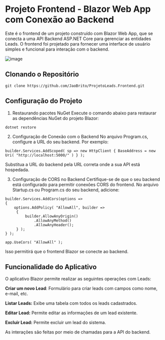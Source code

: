 # Projeto Frontend - Blazor Web App com Conexão ao Backend
Este é o frontend de um projeto construído com Blazor Web App, que se conecta a uma API Backend ASP.NET Core para gerenciar as entidades Leads. O frontend foi projetado para fornecer uma interface de usuário simples e funcional para interação com o backend.

![image](https://github.com/user-attachments/assets/26a83f80-dd89-471f-893d-a83eaf33b335)


## Clonando o Repositório

`git clone https://github.com/JaoBrito/ProjetoLeads.Frontend.git`

## Configuração do Projeto
1. Restaurando pacotes NuGet
Execute o comando abaixo para restaurar as dependências NuGet do projeto Blazor:

`dotnet restore`

2. Configuração de Conexão com o Backend
No arquivo Program.cs, configure a URL do seu backend. Por exemplo:

`builder.Services.AddScoped( sp => new HttpClient { BaseAddress = new Uri( "http://localhost:5000/" ) } );`

Substitua a URL do backend pela URL correta onde a sua API está hospedada.

3. Configuração de CORS no Backend
Certifique-se de que o seu backend está configurado para permitir conexões CORS do frontend. No arquivo Startup.cs ou Program.cs do seu backend, adicione:

```
builder.Services.AddCors(options =>
{
    options.AddPolicy( "AllowAll", builder =>
     {
         builder.AllowAnyOrigin()
             .AllowAnyMethod()
             .AllowAnyHeader();
     } );
} );

app.UseCors( "AllowAll" );
```

Isso permitirá que o frontend Blazor se conecte ao backend.

## Funcionalidade do Aplicativo
O aplicativo Blazor permite realizar as seguintes operações com Leads:

**Criar um novo Lead**: Formulário para criar leads com campos como nome, e-mail, etc.

**Listar Leads:** Exibe uma tabela com todos os leads cadastrados.

**Editar Lead:** Permite editar as informações de um lead existente.

**Excluir Lead:** Permite excluir um lead do sistema.

As interações são feitas por meio de chamadas para a API do backend.
